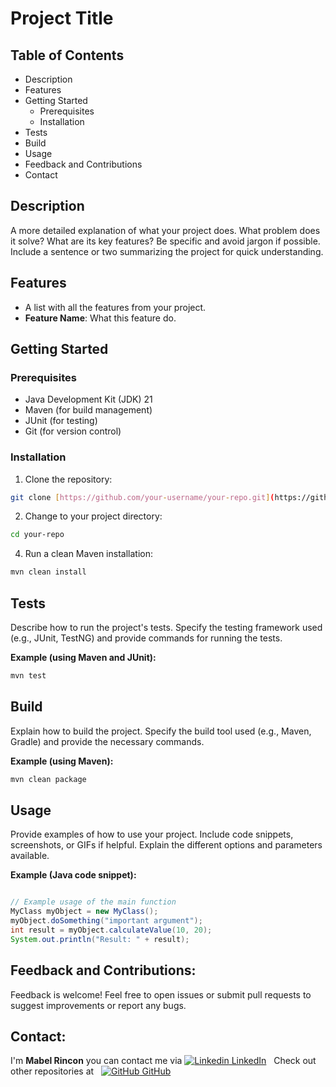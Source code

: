 # Project Title

## Table of Contents

- Description
- Features
- Getting Started
  - Prerequisites
  - Installation
- Tests
- Build
- Usage
- Feedback and Contributions
- Contact

## Description

A more detailed explanation of what your project does.  What problem does it solve? What are its key features?  Be specific and avoid jargon if possible.  Include a sentence or two summarizing the project for quick understanding.

## Features

- A list with all the features from your project.
- **Feature Name**: What this feature do.

## Getting Started

### Prerequisites

- Java Development Kit (JDK) 21
- Maven (for build management)
- JUnit (for testing)
- Git (for version control)

### Installation

1. Clone the repository:
```Bash
git clone [https://github.com/your-username/your-repo.git](https://github.com/your-username/your-repo.git)
```
2. Change to your project directory:
```bash
cd your-repo
```
4. Run a clean Maven installation:
```Bash
mvn clean install
```

## Tests

Describe how to run the project's tests.  Specify the testing framework used (e.g., JUnit, TestNG) and provide commands for running the tests.

**Example (using Maven and JUnit):**

```Bash
mvn test
```
## Build

Explain how to build the project.  Specify the build tool used (e.g., Maven, Gradle) and provide the necessary commands.

**Example (using Maven):**

```Bash
mvn clean package
```

## Usage

Provide examples of how to use your project.  Include code snippets, screenshots, or GIFs if helpful.  Explain the different options and parameters available.

**Example (Java code snippet):**

```Java

// Example usage of the main function
MyClass myObject = new MyClass();
myObject.doSomething("important argument");
int result = myObject.calculateValue(10, 20);
System.out.println("Result: " + result);
```
## Feedback and Contributions:

Feedback is welcome! Feel free to open issues or submit pull requests to suggest improvements or report any bugs.

## Contact:

I'm **Mabel Rincon** you can contact me via  [![Linkedin](https://i.sstatic.net/gVE0j.png) LinkedIn](https://www.linkedin.com/in/mabel-rincon/)
&nbsp;
Check out other repositories at
&nbsp;
[![GitHub](https://i.sstatic.net/tskMh.png) GitHub](https://github.com/MabelRincon)
